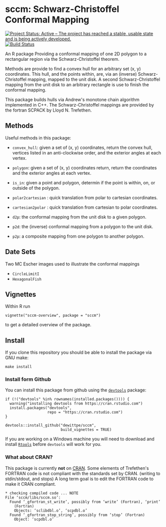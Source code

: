 # sccm: Schwarz-Christoffel Conformal Mapping

[![Project Status: Active – The project has reached a stable, usable state and is being actively developed.](http://www.repostatus.org/badges/latest/active.svg)](http://www.repostatus.org/#active)
[![Build Status](https://travis-ci.org/dewittpe/sccm.svg?branch=master)](https://travis-ci.org/dewittpe/sccm)

An R package Providing a conformal mapping of one 2D polygon to a rectangular
region via the Schwarz-Christoffel theorem.

Methods are provide to find a convex hull for an arbitrary set (x, y)
coordinates.  This hull, and the points within, are, via an (inverse)
Schwarz-Christoffel mapping, mapped to the unit disk.  A second
Schwarz-Christoffel mapping from the unit disk to an arbitrary rectangle is use
to finish the conformal mapping.

This package builds hulls via Andrew's monotone chain algorithm implemented in
C++. The Schwarz-Christoffel mappings are provided by the fortran SCPACK by
Lloyd N. Trefethen.

## Methods

Useful methods in this package:

* `convex_hull`: given a set of (x, y) coordinates, return the convex hull,
  vertices listed in an anti-clockwise order, and the exterior angles at each
  vertex.

* `polygon`: given a set of (x, y) coordinates return, return the coordinates
  and the exterior angles at each vertex.  

* `is_in`: given a point and polygon, determin if the point is within, on, or
  outside of the polygon.  

* `polar2cartesian` : quick translation from polar to cartesian coordinates.

* `cartesian2polar` : quick translation from cartesian to polar coordinates.  

* `d2p`: the conformal mapping from the unit disk to a given polygon.

* `p2d`: the (inverse) conformal mapping from a polygon to the unit disk.

* `p2p`: a composite mapping from one polygon to another polygon.

## Date Sets

Two MC Escher images used to illustrate the conformal mappings
* `CircleLimitI`
* `HexagonalFish`

## Vignettes
Within R run

    vignette("sccm-overview", package = "sccm")

to get a detailed overview of the package.

## Install

If you clone this repository you should be able to install the package via GNU
make:

    make install


### Install form Github

You can install this package from github using the
[`devtools`](https://github.com/hadley/devtools) package:

    if (!("devtools" %in% rownames(installed.packages()))) { 
      warning("installing devtools from https://cran.rstudio.com")
      install.packages("devtools", 
                       repo = "https://cran.rstudio.com")
    }

    devtools::install_github("dewittpe/sccm", 
                             build_vignettes = TRUE)

If you are working on a Windows machine you will need to download and install
[`Rtools`](http://cran.r-project.org/bin/windows/Rtools/) before `devtools` will
work for you.

### What about CRAN?

This package is currently **not** on [CRAN](https://cran.rstudio.com).  Some elements of Trefethen's FORTRAN
code is not compliant with the standards set by CRAN.  (writing to stdin/stdout,
and stops)  A long term goal is to edit the FORTRAN code to make it CRAN
compliant.

    * checking compiled code ... NOTE
    File ‘sccm/libs/sccm.so’:
      Found ‘_gfortran_st_write’, possibly from ‘write’ (Fortran), ‘print’
        (Fortran)
        Objects: ‘sclibdbl.o’, ‘scpdbl.o’
      Found ‘_gfortran_stop_string’, possibly from ‘stop’ (Fortran)
        Object: ‘scpdbl.o’
 

